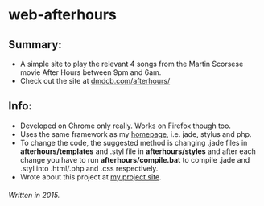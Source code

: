 # web-afterhours

## Summary:
* A simple site to play the relevant 4 songs from the Martin Scorsese movie After Hours between 9pm and 6am.
* Check out the site at [dmdcb.com/afterhours/](http://dmdcb.com/afterhours/)

## Info:
* Developed on Chrome only really. Works on Firefox though too.
* Uses the same framework as my [homepage](https://github.com/mattixpet/web-homepage), i.e. jade, stylus and php.
* To change the code, the suggested method is changing .jade files in **afterhours/templates** and .styl file in **afterhours/styles** and after each change you have to run **afterhours/compile.bat** to compile .jade and .styl into .html/.php and .css respectively.
* Wrote about this project at [my project site](//adobeslabs.herokuapp.com/projects/3/).

###### Written in 2015.